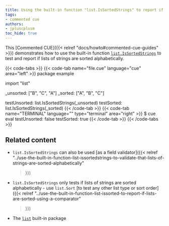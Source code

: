 ```yaml
---
title: Using the built-in function "list.IsSortedStrings" to report if lists of strings are sorted alphabetically
tags:
- commented cue
authors:
- jpluscplusm
toc_hide: true
---
```


This [Commented CUE]({{< relref "docs/howto#commented-cue-guides" >}})
demonstrates how to use the built-in function
[`list.IsSortedStrings`](https://pkg.go.dev/cuelang.org/go/pkg/list#IsSortedStrings)
to test and report if lists of strings are sorted alphabetically.

{{< code-tabs >}}
{{< code-tab name="file.cue" language="cue"  area="left" >}}
package example

import "list"

_unsorted: ["B", "C", "A"]
_sorted: ["A", "B", "C"]

testUnsorted: list.IsSortedStrings(_unsorted)
testSorted:   list.IsSortedStrings(_sorted)
{{< /code-tab >}}
{{< code-tab name="TERMINAL" language="" type="terminal" area="right" >}}
$ cue eval
testUnsorted: false
testSorted:   true
{{< /code-tab >}}
{{< /code-tabs >}}

## Related content

- `list.IsSortedStrings` can also be used
  [as a field validator]({{< relref
    "../use-the-built-in-function-list-issortedstrings-to-validate-that-lists-of-strings-are-sorted-alphabetically"
  >}})
- `list.IsSortedStrings` only tests if lists of strings are sorted
  alphabetically - use `list.Sort`
  [to test any other list type or sort order]({{< relref
    "../use-the-built-in-function-list-issorted-to-report-if-lists-are-sorted-using-a-comparator"
  >}})
- The [`list`](https://pkg.go.dev/cuelang.org/go/pkg/list) built-in package
